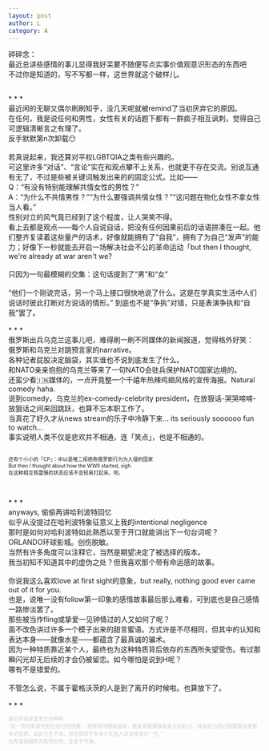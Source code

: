 ```yaml
---
layout: post
author: L
category: A
---
```


碎碎念：<br>
最近总讲些感情的事儿显得我好呆要不随便写点实事价值观意识形态的东西吧<br>
不过你是知道的，写不写都一样，这世界就这个破样儿。<br>

<br>
* * *
<br>
最近闲的无聊又偶尔刷刷知乎，没几天呢就被remind了当初厌弃它的原因。<br>
在任何，我是说任何和男性，女性有关的话题下都有一群疯子相互讽刺，觉得自己可逻辑清晰言之有理了。<br>
反手默默第n次卸载😶<br>
 <br>
若真说起来，我还算对平权LGBTQIA之类有些兴趣的。<br>
可这里许多“对话”、“言论”实在和观点攀不上关系，也就更不存在交流。别说互通有无了，不过是些被关键词触发出来的的固定公式。比如——<br>
Q：“有没有特别能理解共情女性的男性？”<br>
A：“为什么不共情男性？”“为什么要强调共情女性？”“这问题在物化女性不拿女性当人看。”<br>
性别对立的风气竟已经到了这个程度，让人哭笑不得。<br>
看上去都是观点——每个人自说自话，把没有任何因果前后的话语拼凑在一起。他们整齐复读着这些量产的话术，好像就能拥有了“自我”，拥有了为自己“发声”的能力；好像下一秒就能去开启一场解决社会不公的革命运动「but then I thought, we're already at war aren't we?<br>
<br>
只因为一句最模糊的交集：这句话提到了“男”和“女”<br>
<br>
“他们一个刚说完话，另一个马上接口很快地说了什么。这是在学真实生活中人们说话时彼此打断对方说话的情形。”
到底也不是“争执”对错，只是表演争执和“自我”罢了。<br>
 <br>
* * *
<br>
俄罗斯出兵乌克兰这事儿吧，难得刷一刷不同媒体的新闻报道，觉得格外好笑：<br>
俄罗斯和乌克兰对跳预言家的narrative。<br>
各种记者屁股决定脑袋，其实谁也不说到底发生了什么。<br>
和NATO亲亲抱抱的乌克兰等来了一句NATO会驻兵保护NATO国家边境的。<br>
还蛮少看🇮🇳媒体的，一点开竟整一个千禧年热辣鸡翅风格的宣传海报。Natural comedy haha.<br>
说到comedy，乌克兰的ex-comedy-celebrity president，在放狠话-哭哭啼啼-放狠话之间来回跳跃，也算不忘本职工作了。<br>
当真花了好久才从news stream的乐子中冷静下来... its seriously soooooo fun to watch…<br>
事实说明人类不仅是悲欢并不相通，连「笑点」，也是不相通的。<br>
<br>
<p style = "font-size:10px">还有个小小的「CP」：中以是唯二拒绝称俄罗斯行为为入侵的国家<br>
But then I thought about how the WWII started, sigh.<br>
在这种相互核震慑的状态应该不会轻易打起来。吧。</p><br>
<br>
* * *
<br>
anyways, 偷偷再讲哈利波特回忆<br>
似乎从没提过在哈利波特象征意义上我的intentional negligence<br>
那时是如何对哈利波特如此熟悉以至于开口就能讲出下一句台词呢？<br>
ORLANDO环球影城。创伤脱敏。<br>
当然有许多角度可以注释它，当然是期望决定了被选择的版本。<br>
我当初知不知道其中的虚伪之处？但我喜欢那个带有命运感的故事。<br>
 <br>
你说我这么喜欢love at first sight的意象，but really, nothing good ever came out of it for you.<br>
也是，说唯一没有follow第一印象的感情故事最后那么难看，可到底也是自己感情一路惨淡罢了。<br>
那些被当作fling或挚爱一见钟情过的人又如何了呢？<br>
面不改色讲过许多一个模子出来的甜言蜜语。方式许是不尽相同，但其中的认知和表达本身——就像水星——都蕴含了最真诚的骗术。<br>
因为一种特质靠近某个人，最终也为这种特质背后依存的东西所失望受伤。有过那瞬闪光却无后续的才会仍被留恋。如今哪怕是说到H呢？<br>
哪有不是错爱的。<br>
 <br>
不管怎么说，不属于霍格沃茨的人是到了离开的时候啦。也算放下了。<br>
<br>
* * *
<br>
<p style="font-size:10px;color:#cdcdcd">最近听说家里发生的种种<br>
“我一贯地希望克制住自己的恨意。 恨常常伴随着屈辱，报复则需要获取更大的权力，获取权力的过程需要承受更多的屈辱。由此生生不息。你会惊讶于有多少东亚人是这样度过一生。”<br>
也希望姐姐有天能明白吧。往者不可谏。<br>
